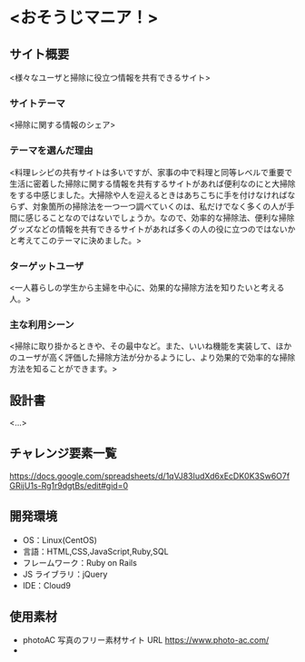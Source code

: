 # <おそうじマニア！>

## サイト概要

<様々なユーザと掃除に役立つ情報を共有できるサイト>

### サイトテーマ

<掃除に関する情報のシェア>

### テーマを選んだ理由

<料理レシピの共有サイトは多いですが、家事の中で料理と同等レベルで重要で生活に密着した掃除に関する情報を共有するサイトがあれば便利なのにと大掃除をする中感じました。大掃除や人を迎えるときはあちこちに手を付けなければならず、対象箇所の掃除法を一つ一つ調べていくのは、私だけでなく多くの人が手間に感じることなのではないでしょうか。なので、効率的な掃除法、便利な掃除グッズなどの情報を共有できるサイトがあれば多くの人の役に立つのではないかと考えてこのテーマに決めました。>

### ターゲットユーザ

<一人暮らしの学生から主婦を中心に、効果的な掃除方法を知りたいと考える人。>

### 主な利用シーン

<掃除に取り掛かるときや、その最中など。また、いいね機能を実装して、ほかのユーザが高く評価した掃除方法が分かるようにし、より効果的で効率的な掃除方法を知ることができます。>

## 設計書

<...>

## チャレンジ要素一覧

<https://docs.google.com/spreadsheets/d/1qVJ83IudXd6xEcDK0K3Sw6O7fGRijU1s-Rg1r9dgtBs/edit#gid=0>

## 開発環境

- OS：Linux(CentOS)
- 言語：HTML,CSS,JavaScript,Ruby,SQL
- フレームワーク：Ruby on Rails
- JS ライブラリ：jQuery
- IDE：Cloud9

## 使用素材

- photoAC 写真のフリー素材サイト URL https://www.photo-ac.com/
-

